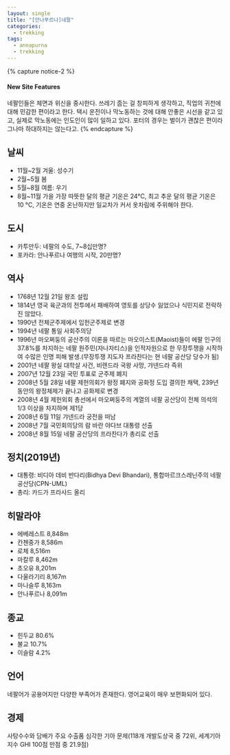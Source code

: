 ```yaml
---
layout: single
title: "[안나푸르나]네팔"
categories:
  - trekking
tags:
  - annapurna
  - trekking
---
```


{% capture notice-2 %}
#### New Site Features
네팔인들은 체면과 위신을 중시한다. 쓰레기 줍는 걸 창피하게 생각하고, 직업의 귀천에 대해 민감한 편이라고 한다. 택시 운전이나 막노동하는 것에 대해 안좋은 시선을 같고 있고, 실제로 막노동에는 인도인이 많이 일하고 있다. 포터의 경우는 벌이가 괜찮은 편이라 그나마 하대하지는 않는다고.
{% endcapture %}

## 날씨
* 11월~2월 겨울: 성수기
* 2월~5월 봄
* 5월~8월 여름: 우기
* 8월~11월 가을
가장 따뜻한 달의 평균 기온은 24°C, 최고 추운 달의 평균 기온은 10 °C, 기온은 연중 온난하지만 일교차가 커서 옷차림에 주위해야 한다.  

## 도시
* 카투만두: 네팔의 수도, 7~8십만명?
* 포카라: 안나푸르나 여행의 시작, 20만명?

## 역사
* 1768년 12월 21일 왕조 설립
* 1814년 영국 육군과의 전투에서 패배하여 영토를 상당수 잃었으나 식민지로 전락하진 않았다.
* 1990년 전체군주제에서 입헌군주제로 변경
* 1994년 네팔 통일 사회주의당
* 1996년 마오쩌둥의 공산주의 이론을 따르는 마오이스트(Maoist)들이 에팔 인구의 37.8%를 차지하는 네팔 원주민(자나자티스)을 인적자원으로 한 무장투쟁을 시작하여 수많은 인명 피해 발생.(무장투쟁 지도자 프라찬다는 현 네팔 공산당 당수가 됨)
* 2001년 네팔 왕실 대학살 사건, 비렌드라 국왕 사망, 갸넨드라 즉위
* 2007년 12월 23일 국민 투표로 군주제 폐지
* 2008년 5월 28일 네팔 제헌의회가 왕정 폐지와 공화정 도입 결의한 채택, 239년 동안의 왕정체제가 끝나고 공화제로 변경
* 2008년 4월 제헌외회 총선에서 마오쩌둥주의 계열의 네팔 공산당이 전체 의석의 1/3 이상을 차지하며 제1당
* 2008년 6월 11일 갸넨드라 궁전을 떠남
* 2008년 7월 국민회의당의 람 바란 야다브 대통령 선출
* 2008년 8월 15일 네팔 공산당의 프라찬다가 총리로 선출

## 정치(2019년)
* 대통령: 비디아 데비 반다리(Bidhya Devi Bhandari), 통합마르크스레닌주의 네팔공산당(CPN-UML)
* 총리: 카드가 프라사드 올리

## 히말라야
* 에베레스트 8,848m
* 칸첸중가 8,586m
* 로체 8,516m
* 마칼루 8,462m
* 초오유 8,201m
* 다울라기리 8,167m
* 마나슬루 8,163m
* 안나푸르나 8,091m

## 종교
* 힌두교 80.6%
* 불교 10.7%
* 이슬람 4.2%

## 언어
네팔어가 공용어지만 다양한 부족어가 존재한다. 영어교육이 매우 보편화되어 있다.

## 경제
사탕수수와 담배가 주요 수출품
심각한 기아 문제(118개 개발도상국 중 72위, 세계기아지수 GHI 100점 만점 중 21.9점)